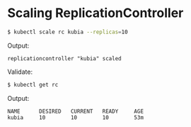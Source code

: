 # Scaling ReplicationController

```bash
$ kubectl scale rc kubia --replicas=10
```

Output:

```
replicationcontroller "kubia" scaled
```

Validate:

```bash
$ kubectl get rc
```

Output:

```
NAME      DESIRED   CURRENT   READY     AGE
kubia     10        10        10        53m
```
